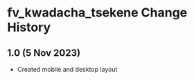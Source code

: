fv_kwadacha_tsekene Change History
====================

1.0 (5 Nov 2023)
----------------
* Created mobile and desktop layout
